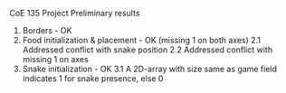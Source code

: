 CoE 135 Project
Preliminary results

1. Borders - OK
2. Food initialization & placement - OK (missing 1 on both axes)
  2.1 Addressed conflict with snake position
  2.2 Addressed conflict with missing 1 on axes
3. Snake initialization - OK
  3.1 A 2D-array with size same as game field indicates 1 for snake presence, else 0
